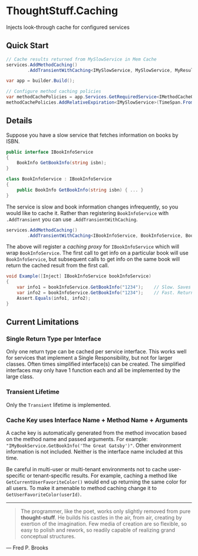 # ThoughtStuff.Caching

Injects look-through cache for configured services

## Quick Start

```cs
// Cache results returned from MySlowService in Mem Cache
services.AddMethodCaching()
        .AddTransientWithCaching<IMySlowService, MySlowService, MyResult>();

var app = builder.Build();

// Configure method caching policies
var methodCachePolicies = app.Services.GetRequiredService<IMethodCacheOptionsLookup>();
methodCachePolicies.AddRelativeExpiration<IMySlowService>(TimeSpan.FromSeconds(30));
```

## Details

Suppose you have a slow service that fetches information on books by ISBN.

```cs
public interface IBookInfoService
{
    BookInfo GetBookInfo(string isbn);
}

class BookInfoService : IBookInfoService
{
    public BookInfo GetBookInfo(string isbn) { ... }
}
```

The service is slow and book information changes infrequently, so you would like to cache it.
Rather than registering `BookInfoService` with `.AddTransient` you can use `.AddTransientWithCaching`.

```cs
services.AddMethodCaching()
        .AddTransientWithCaching<IBookInfoService, BookInfoService, BookInfo>();
```

The above will register a _caching proxy_ for `IBookInfoService` which will wrap `BookInfoService`. 
The first call to get info on a particular book will use `BookInfoService`,
but subsequent calls to get info on the same book will return the cached result from the first call.

```cs
void Example([Inject] IBookInfoService bookInfoService)
{
    var info1 = bookInfoService.GetBookInfo("1234");    // Slow. Saves cache entry using key "GetBookInfo(1234)"
    var info2 = bookInfoService.GetBookInfo("1234");    // Fast. Returns cache entry found using key "GetBookInfo(1234)"
    Assert.Equals(info1, info2);
}
```

## Current Limitations

### Single Return Type per Interface

Only one return type can be cached per service interface. 
This works well for services that implement a Single Responsibility, but not for larger classes. 
Often times simplified interface(s) can be created. 
The simplified interfaces may only have 1 function each and all be implemented by the large class.

### Transient Lifetime

Only the `Transient` lifetime is implemented.

### Cache Key uses Interface Name + Method Name + Arguments

A cache key is automatically generated from the method invocation based on the method name and passed arguments.
For example: `"IMyBookService.GetBookInfo('The Great Gatsby')"`.
Other environment information is not included. Neither is the interface name included at this time.

Be careful in multi-user or multi-tenant environments not to cache user-specific or tenant-specific results.
For example, caching a method like `GetCurrentUserFavoriteColor()` would end up returning the same color for all users.
To make it amenable to method caching change it to `GetUserFavoriteColor(userId)`.

---

> The programmer, like the poet, works only slightly removed from pure **thought-stuff**. 
> He builds his castles in the air, from air, creating by exertion of the imagination. 
> Few media of creation are so flexible, so easy to polish and rework, 
> so readily capable of realizing grand conceptual structures.

&mdash; Fred P. Brooks
